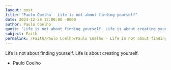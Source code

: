 ```yaml
---
layout: post
title: "Paulo Coelho - Life is not about finding yourself"
date: 2024-12-28 12:00:00 -0000
author: Paulo Coelho
quote: "Life is not about finding yourself. Life is about creating yourself."
subject: Faith
permalink: /Faith/Paulo Coelho/Paulo Coelho - Life is not about finding yourself
---
```


Life is not about finding yourself. Life is about creating yourself.

- Paulo Coelho
